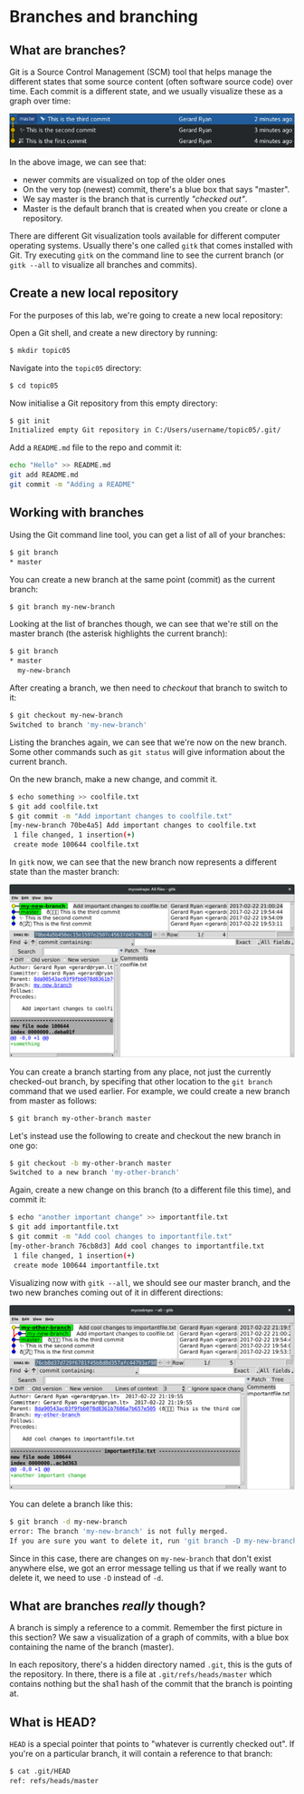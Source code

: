 # Branches and branching

## What are branches?

Git is a Source Control Management (SCM) tool that helps manage the
 different states that some source content (often software source
 code) over time. Each commit is a different state, and we usually
 visualize these as a graph over time:

![It's a graph over time!](img/branchgraph1.png)

In the above image, we can see that:

* newer commits are visualized on top of the older ones
* On the very top (newest) commit, there's a blue box that says
  "master".
* We say master is the branch that is currently *"checked out"*.
* Master is the default branch that is created when you create or
  clone a repository.

There are different Git visualization tools available for different
 computer operating systems. Usually there's one called `gitk` that
 comes installed with Git. Try executing `gitk` on the command line to
 see the current branch (or `gitk --all` to visualize all branches and
 commits).

## Create a new local repository

For the purposes of this lab, we're going to create a new local repository:

Open a Git shell, and create a new directory by running:

```bash
$ mkdir topic05
```

Navigate into the `topic05` directory:

```bash
$ cd topic05
```

Now initialise a Git repository from this empty directory:

```bash
$ git init
Initialized empty Git repository in C:/Users/username/topic05/.git/
```

Add a `README.md` file to the repo and commit it:

```bash
echo "Hello" >> README.md
git add README.md
git commit -m "Adding a README"
```

## Working with branches

Using the Git command line tool, you can get a list of all of your
 branches:

``` bash
$ git branch
* master
```

You can create a new branch at the same point (commit) as the current
 branch:

``` bash
$ git branch my-new-branch
```

Looking at the list of branches though, we can see that we're still on
 the master branch (the asterisk highlights the current branch):

``` bash
$ git branch
* master
  my-new-branch
```

After creating a branch, we then need to *checkout* that branch to
 switch to it:

``` bash
$ git checkout my-new-branch
Switched to branch 'my-new-branch'
```

Listing the branches again, we can see that we're now on the new
 branch. Some other commands such as `git status` will give
 information about the current branch.

On the new branch, make a new change, and commit it.

``` bash
$ echo something >> coolfile.txt
$ git add coolfile.txt
$ git commit -m "Add important changes to coolfile.txt"
[my-new-branch 70be4a5] Add important changes to coolfile.txt
 1 file changed, 1 insertion(+)
 create mode 100644 coolfile.txt
```

In `gitk` now, we can see that the new branch now represents a
 different state than the master branch:

![gitk doesn't like emoji :(](img/gitk1.png)

You can create a branch starting from any place, not just the
 currently checked-out branch, by specifing that other location to the
 `git branch` command that we used earlier. For example, we could
 create a new branch from master as follows:

``` bash
$ git branch my-other-branch master
```

Let's instead use the following to create and checkout the new branch
 in one go:

``` bash
$ git checkout -b my-other-branch master
Switched to a new branch 'my-other-branch'
```

Again, create a new change on this branch (to a different file this
 time), and commit it:

``` bash
$ echo "another important change" >> importantfile.txt
$ git add importantfile.txt
$ git commit -m "Add cool changes to importantfile.txt"
[my-other-branch 76cb8d3] Add cool changes to importantfile.txt
 1 file changed, 1 insertion(+)
 create mode 100644 importantfile.txt
```

Visualizing now with `gitk --all`, we should see our master branch,
 and the two new branches coming out of it in different directions:

![That's why they're called branches!](img/gitk2.png)

You can delete a branch like this:

``` bash
$ git branch -d my-new-branch
error: The branch 'my-new-branch' is not fully merged.
If you are sure you want to delete it, run 'git branch -D my-new-branch'.
```

Since in this case, there are changes on `my-new-branch` that don't
 exist anywhere else, we got an error message telling us that if we
 really want to delete it, we need to use `-D` instead of `-d`.

## What are branches *really* though?

A branch is simply a reference to a commit. Remember the first picture
 in this section? We saw a visualization of a graph of commits, with a
 blue box containing the name of the branch (master).

In each repository, there's a hidden directory named `.git`, this is
 the guts of the repository. In there, there is a file at
 `.git/refs/heads/master` which contains nothing but the sha1 hash of
 the commit that the branch is pointing at.

## What is HEAD?

`HEAD` is a special pointer that points to "whatever is currently
checked out". If you're on a particular branch, it will contain a
reference to that branch:

``` bash
$ cat .git/HEAD
ref: refs/heads/master
```
